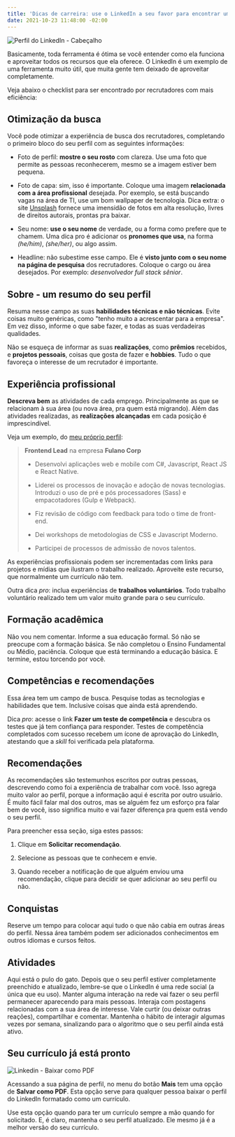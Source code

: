```yaml
---
title: 'Dicas de carreira: use o LinkedIn a seu favor para encontrar um novo emprego'
date: 2021-10-23 11:48:00 -02:00
---
```


![Perfil do LinkedIn - Cabeçalho](/uploads/linkedin-header-joao-ferreira.jpg)

Basicamente, toda ferramenta é ótima se você entender como ela funciona e aproveitar todos os recursos que ela oferece. O LinkedIn é um exemplo de uma ferramenta muito útil, que muita gente tem deixado de aproveitar completamente.

Veja abaixo o checklist para ser encontrado por recrutadores com mais eficiência:

## Otimização da busca

Você pode otimizar a experiência de busca dos recrutadores, completando o primeiro bloco do seu perfil com as seguintes informações:

* Foto de perfil: **mostre o seu rosto** com clareza. Use uma foto que permite as pessoas reconhecerem, mesmo se a imagem estiver bem pequena.

* Foto de capa: sim, isso é importante. Coloque uma imagem **relacionada com a área profissional** desejada. Por exemplo, se está buscando vagas na área de TI, use um bom wallpaper de tecnologia. Dica extra: o site [Unsplash](https://unsplash.com/) fornece uma imensidão de fotos em alta resolução, livres de direitos autorais, prontas pra baixar.

* Seu nome: **use o seu nome** de verdade, ou a forma como prefere que te chamem. Uma dica pro é adicionar os **pronomes que usa**, na forma *(he/him)*, *(she/her)*, ou algo assim.

* Headline: não subestime esse campo. Ele é **visto junto com o seu nome na página de pesquisa** dos recrutadores. Coloque o cargo ou área desejados. Por exemplo: *desenvolvedor full stack sênior*.

## Sobre - um resumo do seu perfil

Resuma nesse campo as suas **habilidades técnicas e não técnicas**. Evite coisas muito genéricas, como "tenho muito a acrescentar para a empresa". Em vez disso, informe o que sabe fazer, e todas as suas verdadeiras qualidades.

Não se esqueça de informar as suas **realizações**, como **prêmios** recebidos, e **projetos pessoais**, coisas que gosta de fazer e **hobbies**. Tudo o que favoreça o interesse de um recrutador é importante.

## Experiência profissional

**Descreva bem** as atividades de cada emprego. Principalmente as que se relacionam à sua área (ou nova área, pra quem está migrando). Além das atividades realizadas, as **realizações alcançadas** em cada posição é imprescindível.

Veja um exemplo, do [meu próprio perfil](https://www.linkedin.com/in/johnylab/):

> **Frontend Lead** na empresa **Fulano Corp**
>
> * Desenvolvi aplicações web e mobile com C#, Javascript, React JS e React Native.
>
> * Liderei os processos de inovação e adoção de novas tecnologias. Introduzi o uso de pré e pós processadores (Sass) e empacotadores (Gulp e Webpack).
>
> * Fiz revisão de código com feedback para todo o time de front-end.
>
> * Dei workshops de metodologias de CSS e Javascript Moderno.
>
> * Participei de processos de admissão de novos talentos.

As experiências profissionais podem ser incrementadas com links para projetos e mídias que ilustram o trabalho realizado. Aproveite este recurso, que normalmente um currículo não tem.

Outra dica *pro*: inclua experiências de **trabalhos voluntários**. Todo trabalho voluntário realizado tem um valor muito grande para o seu currículo.

## Formação acadêmica

Não vou nem comentar. Informe a sua educação formal. Só não se preocupe com a formação básica. Se não completou o Ensino Fundamental ou Médio, paciência. Coloque que está terminando a educação básica. E termine, estou torcendo por você.

## Competências e recomendações

Essa área tem um campo de busca. Pesquise todas as tecnologias e habilidades que tem. Inclusive coisas que ainda está aprendendo.

Dica *pro*: acesse o link **Fazer um teste de competência** e descubra os testes que já tem confiança para responder. Testes de competência completados com sucesso recebem um ícone de aprovação do LinkedIn, atestando que a *skill* foi verificada pela plataforma.

## Recomendações

As recomendações são testemunhos escritos por outras pessoas, descrevendo como foi a experiência de trabalhar com você. Isso agrega muito valor ao perfil, porque a informação aqui é escrita por outro usuário. É muito fácil falar mal dos outros, mas se alguém fez um esforço pra falar bem de você, isso significa muito e vai fazer diferença pra quem está vendo o seu perfil.

Para preencher essa seção, siga estes passos:

1. Clique em **Solicitar recomendação**.

2. Selecione as pessoas que te conhecem e envie.

3. Quando receber a notificação de que alguém enviou uma recomendação, clique para decidir se quer adicionar ao seu perfil ou não.

## Conquistas

Reserve um tempo para colocar aqui tudo o que não cabia em outras áreas do perfil. Nessa área também podem ser adicionados conhecimentos em outros idiomas e cursos feitos.

## Atividades

Aqui está o pulo do gato. Depois que o seu perfil estiver completamente preenchido e atualizado, lembre-se que o LinkedIn é uma rede social (a única que eu uso). Manter alguma interação na rede vai fazer o seu perfil permanecer aparecendo para mais pessoas. Interaja com postagens relacionadas com a sua área de interesse. Vale curtir (ou deixar outras reações), compartilhar e comentar. Mantenha o hábito de interagir algumas vezes por semana, sinalizando para o algoritmo que o seu perfil ainda está ativo.

## Seu currículo já está pronto

![Linkedin - Baixar como PDF](/uploads/linkedin-header-joao-ferreira.jpg)

Acessando a sua página de perfil, no menu do botão **Mais** tem uma opção de **Salvar como PDF**. Esta opção serve para qualquer pessoa baixar o perfil do LinkedIn formatado como um currículo.

Use esta opção quando para ter um currículo sempre a mão quando for solicitado. E, é claro, mantenha o seu perfil atualizado. Ele mesmo já é a melhor versão do seu currículo.